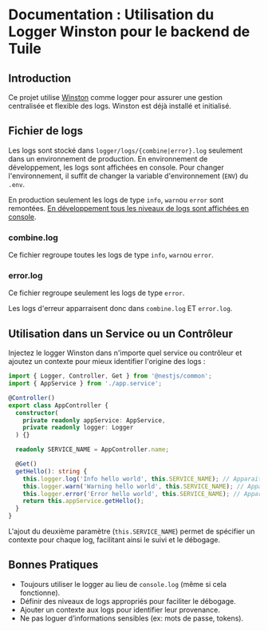 # Documentation : Utilisation du Logger Winston pour le backend de Tuile

## Introduction

Ce projet utilise [Winston](https://github.com/winstonjs/winston) comme logger pour assurer une gestion centralisée et flexible des logs. Winston est déjà installé et initialisé.

## Fichier de logs

Les logs sont stocké dans `logger/logs/{combine|error}.log` seulement dans un environnement de production. En environnement de développement, les logs sont affichées en console. Pour changer l'environnement, il suffit de changer la variable d'environnement (`ENV`) du `.env`.

En production seulement les logs de type `info`, `warn`ou `error` sont remontées. <u>En développement tous les niveaux de logs sont affichées en console</u>.

### combine.log

Ce fichier regroupe toutes les logs de type `info`, `warn`ou `error`.

### error.log

Ce fichier regroupe seulement les logs de type `error`.

Les logs d'erreur apparraisent donc dans `combine.log` ET `error.log`.

## Utilisation dans un Service ou un Contrôleur

Injectez le logger Winston dans n'importe quel service ou contrôleur et ajoutez un contexte pour mieux identifier l'origine des logs :

```typescript
import { Logger, Controller, Get } from '@nestjs/common';
import { AppService } from './app.service';

@Controller()
export class AppController {
  constructor(
    private readonly appService: AppService,
    private readonly logger: Logger
  ) {}

  readonly SERVICE_NAME = AppController.name;

  @Get()
  getHello(): string {
    this.logger.log('Info hello world', this.SERVICE_NAME); // Apparait comme info dans combine.log
    this.logger.warn('Warning hello world', this.SERVICE_NAME); // Apparait comme warn dans combine.log
    this.logger.error('Error hello world', this.SERVICE_NAME); // Apparait comme error dans combine.log et error.log
    return this.appService.getHello();
  }
}
```

L'ajout du deuxième paramètre (`this.SERVICE_NAME`) permet de spécifier un contexte pour chaque log, facilitant ainsi le suivi et le débogage.

## Bonnes Pratiques

- Toujours utiliser le logger au lieu de `console.log` (même si cela fonctionne).
- Définir des niveaux de logs appropriés pour faciliter le débogage.
- Ajouter un contexte aux logs pour identifier leur provenance.
- Ne pas loguer d’informations sensibles (ex: mots de passe, tokens).
